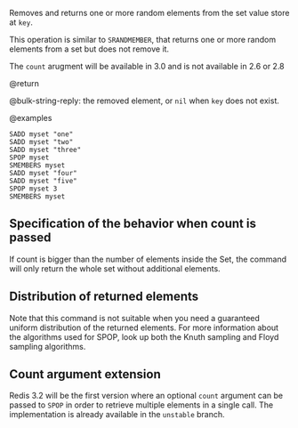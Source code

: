 Removes and returns one or more random elements from the set value store at `key`.

This operation is similar to `SRANDMEMBER`, that returns one or more random elements from a set but does not remove it.

The `count` arugment will be available in 3.0 and is not available in 2.6 or 2.8

@return

@bulk-string-reply: the removed element, or `nil` when `key` does not exist.

@examples

```cli
SADD myset "one"
SADD myset "two"
SADD myset "three"
SPOP myset
SMEMBERS myset
SADD myset "four"
SADD myset "five"
SPOP myset 3
SMEMBERS myset
```

## Specification of the behavior when count is passed

If count is bigger than the number of elements inside the Set, the command will only return the whole set without additional elements.

## Distribution of returned elements

Note that this command is not suitable when you need a guaranteed uniform distribution of the returned elements. For more information about the algorithms used for SPOP, look up both the Knuth sampling and Floyd sampling algorithms.

## Count argument extension

Redis 3.2 will be the first version where an optional `count` argument can be passed to `SPOP` in order to retrieve multiple elements in a single call. The implementation is already available in the `unstable` branch.
